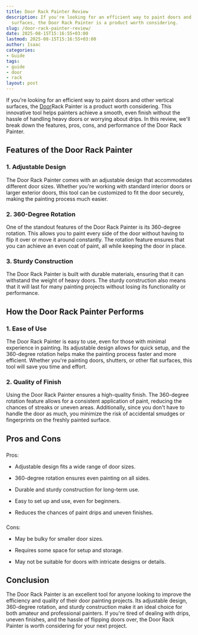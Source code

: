 ```yaml
---
title: Door Rack Painter Review
description: If you're looking for an efficient way to paint doors and other vertical
  surfaces, the Door Rack Painter is a product worth considering.
slug: /door-rack-painter-review/
date: 2025-08-15T15:16:55+03:00
lastmod: 2025-08-15T15:16:55+03:00
author: Isaac
categories:
- Guide
tags:
- guide
- door
- rack
layout: post
---
```

If you're looking for an efficient way to paint doors and other vertical surfaces, the [Door](https://pestpolicy.com/best-paint-for-interior-doors/)Rack Painter is a product worth considering. This innovative tool helps painters achieve a smooth, even finish without the hassle of handling heavy doors or worrying about drips. In this review, we'll break down the features, pros, cons, and performance of the Door Rack Painter.

##  Features of the Door Rack Painter

###  1. Adjustable Design

The Door Rack Painter comes with an adjustable design that accommodates different door sizes. Whether you're working with standard interior doors or larger exterior doors, this tool can be customized to fit the door securely, making the painting process much easier.

###  2. 360-Degree Rotation

One of the standout features of the Door Rack Painter is its 360-degree rotation. This allows you to paint every side of the door without having to flip it over or move it around constantly. The rotation feature ensures that you can achieve an even coat of paint, all while keeping the door in place.

###  3. Sturdy Construction

The Door Rack Painter is built with durable materials, ensuring that it can withstand the weight of heavy doors. The sturdy construction also means that it will last for many painting projects without losing its functionality or performance.

##  How the Door Rack Painter Performs

###  1. Ease of Use

The Door Rack Painter is easy to use, even for those with minimal experience in painting. Its adjustable design allows for quick setup, and the 360-degree rotation helps make the painting process faster and more efficient. Whether you're painting doors, shutters, or other flat surfaces, this tool will save you time and effort.

###  2. Quality of Finish

Using the Door Rack Painter ensures a high-quality finish. The 360-degree rotation feature allows for a consistent application of paint, reducing the chances of streaks or uneven areas. Additionally, since you don't have to handle the door as much, you minimize the risk of accidental smudges or fingerprints on the freshly painted surface.

##  Pros and Cons

###
Pros:

- Adjustable design fits a wide range of door sizes.

- 360-degree rotation ensures even painting on all sides.

- Durable and sturdy construction for long-term use.

- Easy to set up and use, even for beginners.

- Reduces the chances of paint drips and uneven finishes.

###
Cons:

- May be bulky for smaller door sizes.

- Requires some space for setup and storage.

- May not be suitable for doors with intricate designs or details.

##  Conclusion

The Door Rack Painter is an excellent tool for anyone looking to improve the efficiency and quality of their door painting projects. Its adjustable design, 360-degree rotation, and sturdy construction make it an ideal choice for both amateur and professional painters. If you're tired of dealing with drips, uneven finishes, and the hassle of flipping doors over, the Door Rack Painter is worth considering for your next project.
